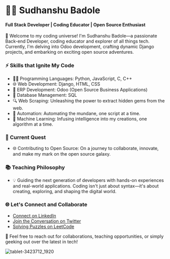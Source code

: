 
# 👨‍💻 Sudhanshu Badole
#### Full Stack Developer | Coding Educator | Open Source Enthusiast

🚀 Welcome to my coding universe! I'm Sudhanshu Badole—a passionate Back-end Developer, coding educator and explorer of all things tech. Currently, I'm delving into Odoo development, crafting dynamic Django projects, and embarking on exciting open source adventures.


### ⚡ Skills that Ignite My Code
- 👨‍💻 Programming Languages: Python, JavaScript, C, C++
- 🌐 Web Development: Django, HTML, CSS
- 💼 ERP Development: Odoo (Open Source Business Applications)
- 🤖 Database Management: SQL
- 🔍 Web Scraping: Unleashing the power to extract hidden gems from the web.
- 💼 Automation: Automating the mundane, one script at a time.
- 🤖 Machine Learning: Infusing intelligence into my creations, one algorithm at a time.

### 🌱 Current Quest
- 🌐 Contributing to Open Source: On a journey to collaborate, innovate, and make my mark on the open source galaxy.

### 📚 Teaching Philosophy
- 💡 Guiding the next generation of developers with hands-on experiences and real-world applications. Coding isn't just about syntax—it's about creating, exploring, and shaping the digital world.

### 🌐 Let's Connect and Collaborate
- [Connect on LinkedIn](https://www.linkedin.com/in/sudhanshubadole)
- [Join the Conversation on Twitter](https://twitter.com/BadoleSudhanshu)
- [Solving Puzzles on LeetCode](https://leetcode.com/sudhanshu_badole/)

💌 Feel free to reach out for collaborations, teaching opportunities, or simply geeking out over the latest in tech!

![tablet-3423712_1920](https://github.com/Sudhanshu-Badole/Sudhanshu-Badole/assets/117152309/8f751856-5fdb-4c2f-8224-f4630f15fd3f)

